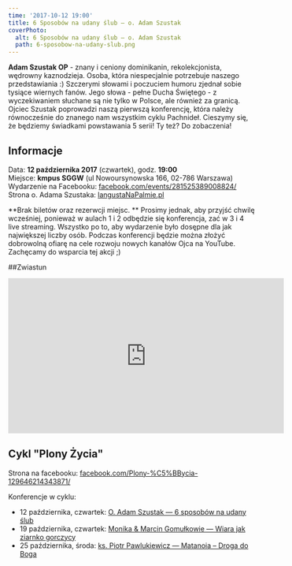 ```yaml
---
time: '2017-10-12 19:00'
title: 6 Sposobów na udany ślub – o. Adam Szustak
coverPhoto:
  alt: 6 Sposobów na udany ślub – o. Adam Szustak
  path: 6-sposobow-na-udany-slub.png
---
```


**Adam Szustak OP** - znany i ceniony dominikanin, rekolekcjonista, wędrowny
kaznodzieja. Osoba, która niespecjalnie potrzebuje naszego przedstawiania :)
Szczerymi słowami i poczuciem humoru zjednał sobie tysiące wiernych fanów. Jego
słowa - pełne Ducha Świętego - z wyczekiwaniem słuchane są nie tylko w Polsce,
ale również za granicą. Ojciec Szustak poprowadzi naszą pierwszą konferencję,
która należy równocześnie do znanego nam wszystkim cyklu Pachnideł. Cieszymy
się, że będziemy świadkami powstawania 5 serii! Ty też? Do zobaczenia!

## Informacje

Data: **12 października 2017** (czwartek), godz. **19:00**<br /> Miejsce:
**kmpus SGGW** (ul Nowoursynowska 166, 02-786 Warszawa)<br /> Wydarzenie na
Facebooku:
[facebook.com/events/281525389008824/](https://www.facebook.com/events/281525389008824/)<br />
Strona o. Adama Szustaka:
[langustaNaPalmie.pl](http://www.langustanapalmie.pl/)<br />

**Brak biletów oraz rezerwcji miejsc. ** Prosimy jednak, aby przyjść chwilę
wcześniej, ponieważ w aulach 1 i 2 odbędzie się konferencja, zać w 3 i 4 live
streaming. Wszystko po to, aby wydarzenie było dosępne dla jak największej
liczby osób. Podczas konferencji będzie można złożyć dobrowolną ofiarę na cele
rozwoju nowych kanałów Ojca na YouTube. Zachęcamy do wsparcia tej akcji ;)

##Zwiastun

<iframe width="560" height="315" src="https://www.youtube-nocookie.com/embed/yODtM2MMIdE?rel=0" frameborder="0" allowfullscreen></iframe>

## Cykl "Plony Życia"

Strona na facebooku:
[facebook.com/Plony-%C5%BBycia-129646214343871/](https://web.facebook.com/Plony-%C5%BBycia-129646214343871/)

Konferencje w cyklu:

- 12 października, czwartek:
  [O. Adam Szustak — 6 sposobów na udany ślub](/2017/2017.10.12-6-sposobow-na-udany-slub-o-adam-szustak)
- 19 października, czwartek:
  [Monika & Marcin Gomułkowie — Wiara jak ziarnko gorczycy](https://solideo.pl/2017/2017.10.19-wiara-jak-ziarnko-gorczycy-gomulkowie)
- 25 października, środa:
  [ks. Piotr Pawlukiewicz — Matanoia – Droga do Boga](https://solideo.pl/2017/2017.10.25-metanoia-droga-do-boga)
